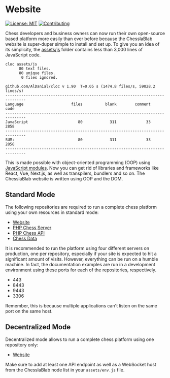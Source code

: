 # Website

[![License: MIT](https://img.shields.io/badge/License-MIT-blue.svg)](https://www.gnu.org/licenses/gpl-3.0)
[![Contributing](https://img.shields.io/badge/contributions-welcome-brightgreen.svg?style=flat)](https://github.com/dwyl/esta/issues)

Chess developers and business owners can now run their own open-source based platform more easily than ever before because the ChesslaBlab website is super-duper simple to install and set up. To give you an idea of its simplicity, the [assets/js](https://github.com/chesslablab/website/tree/main/assets/js) folder contains less than 3,000 lines of JavaScript code.

```text
cloc assets/js
      80 text files.
      80 unique files.                              
       0 files ignored.

github.com/AlDanial/cloc v 1.90  T=0.05 s (1474.8 files/s, 59028.2 lines/s)
-------------------------------------------------------------------------------
Language                     files          blank        comment           code
-------------------------------------------------------------------------------
JavaScript                      80            311             33           2858
-------------------------------------------------------------------------------
SUM:                            80            311             33           2858
-------------------------------------------------------------------------------
```

This is made possible with object-oriented programming (OOP) using [JavaScript modules](https://developer.mozilla.org/en-US/docs/Web/JavaScript/Guide/Modules#importing_modules_using_import_maps). Now you can get rid of libraries and frameworks like React, Vue, Next.js, as well as transpilers, bundlers and so on. The ChesslaBlab website is written using OOP and the DOM.

## Standard Mode

The following repositories are required to run a complete chess platform using your own resources in standard mode:

- [Website](https://github.com/chesslablab/website)
- [PHP Chess Server](https://github.com/chesslablab/chess-server)
- [PHP Chess API](https://github.com/chesslablab/chess-api)
- [Chess Data](https://github.com/chesslablab/chess-data)

It is recommended to run the platform using four different servers on production, one per repository, especially if your site is expected to hit a significant amount of visits. However, everything can be run on a humble machine. In fact, the documentation examples are run in a development environment using these ports for each of the repositories, respectively.

- 443
- 8443
- 9443
- 3306

Remember, this is because multiple applications can't listen on the same port on the same host.

## Decentralized Mode

Decentralized mode allows to run a complete chess platform using one repository only:

- [Website](https://github.com/chesslablab/website)

Make sure to add at least one API endpoint as well as a WebSocket host from the ChesslaBlab node list in your `assets/env.js` file.

